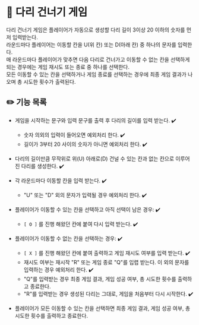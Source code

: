 # 🌉 다리 건너기 게임

다리 건너기 게임은 플레이어가 자동으로 생성할 다리 길이 3이상 20 이하의 숫자를 먼저 입력받는다.  
라운드마다 플레이어는 이동할 칸을 U(위 칸) 또는 D(아래 칸) 중 하나의 문자를 입력한다.  
매 라운드마다 플레이어가 맞추면 다음 다리로 건너가고 이동할 수 없는 칸을 선택하게 되는 경우에는 게임 재시도 또는 종료 중 하나를 선택한다.  
모든 이동할 수 있는 칸을 선택하거나 게임 종료를 선택하는 경우에 최종 게임 결과가 나오며 총 시도한 횟수가 출력된다.

## ✏️ 기능 목록

* 게임을 시작하는 문구와 입력 문구를 출력 후 다리의 길이를 입력 받는다. ✔️
    * 숫자 의외의 입력이 들어오면 예외처리 한다. ✔️
    * 길이가 3부터 20 사이의 숫자가 아니면 예외처리 한다. ✔️


* 다리의 길이만큼 무작위로 위(U) 아래로(D) 건널 수 있는 칸과 없는 칸으로 이루어진 다리를 생성한다. ✔️


* 각 라운드마다 이동할 칸을 입력 받는다. ✔️
    * "U" 또는 "D" 외의 문자가 입력될 경우 예외처리 한다. ✔️


* 플레이어가 이동할 수 있는 칸을 선택하고 아직 선택이 남은 경우: ✔️
    * ``` [ O ] ``` 를 진행 해왔던 칸에 붙여 다시 입력 받는다. ✔️


* 플레이어가 이동할 수 없는 칸을 선택하는 경우: ✔️
    * ``` [ X ] ``` 를 진행 해왔던 칸에 붙여 출력하고 게임 재시도 여부를 입력 받는다. ✔️
    * 재시도 여부는 재시작 "R" 또는 게임 종료 "Q"를 입렵 받는다. 이 외의 문자를 입력하는 경우 예외처리 한다. ✔️
    * "Q"를 입력받는 경우 최종 게임 결과, 게임 성공 여부, 총 시도한 횟수를 출력하고 종료한다.
    * "R"를 입력받는 경우 생성된 다리는 그대로, 게임을 처음부터 다시 시작한다. ✔️


* 플레이어가 모든 이동할 수 있는 칸을 선택하면 최종 게임 결과, 게임 성공 여부, 총 시도한 횟수를 출력하고 종료한다.